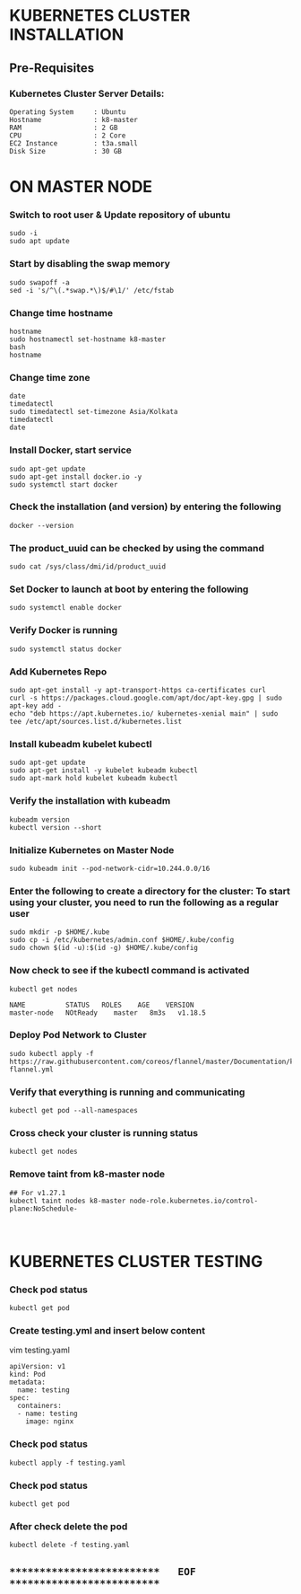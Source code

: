 # KUBERNETES CLUSTER INSTALLATION

## Pre-Requisites

### Kubernetes Cluster Server Details:
```
Operating System     : Ubuntu
Hostname             : k8-master
RAM                  : 2 GB
CPU                  : 2 Core
EC2 Instance         : t3a.small
Disk Size            : 30 GB
```

# ON MASTER NODE

### Switch to root user & Update repository of ubuntu
```
sudo -i
sudo apt update
```

### Start by disabling the swap memory
```
sudo swapoff -a
sed -i 's/^\(.*swap.*\)$/#\1/' /etc/fstab
```

### Change time hostname
```
hostname
sudo hostnamectl set-hostname k8-master
bash
hostname
```

### Change time zone
```
date
timedatectl
sudo timedatectl set-timezone Asia/Kolkata
timedatectl
date
```

### Install Docker, start service
```
sudo apt-get update
sudo apt-get install docker.io -y
sudo systemctl start docker
```    


### Check the installation (and version) by entering the following
```
docker --version
```


### The product_uuid can be checked by using the command
``` 
sudo cat /sys/class/dmi/id/product_uuid
```


### Set Docker to launch at boot by entering the following
```
sudo systemctl enable docker
```


### Verify Docker is running
```
sudo systemctl status docker
```


### Add Kubernetes Repo
```
sudo apt-get install -y apt-transport-https ca-certificates curl
curl -s https://packages.cloud.google.com/apt/doc/apt-key.gpg | sudo apt-key add -
echo "deb https://apt.kubernetes.io/ kubernetes-xenial main" | sudo tee /etc/apt/sources.list.d/kubernetes.list
```

### Install kubeadm kubelet kubectl
```
sudo apt-get update
sudo apt-get install -y kubelet kubeadm kubectl
sudo apt-mark hold kubelet kubeadm kubectl
```

### Verify the installation with kubeadm
```
kubeadm version
kubectl version --short
```

### Initialize Kubernetes on Master Node
```
sudo kubeadm init --pod-network-cidr=10.244.0.0/16
```

### Enter the following to create a directory for the cluster: To start using your cluster, you need to run the following as a regular user
```
sudo mkdir -p $HOME/.kube
sudo cp -i /etc/kubernetes/admin.conf $HOME/.kube/config
sudo chown $(id -u):$(id -g) $HOME/.kube/config
```


### Now check to see if the kubectl command is activated
```
kubectl get nodes

NAME          STATUS   ROLES    AGE    VERSION
master-node   NOtReady    master   8m3s   v1.18.5
```

### Deploy Pod Network to Cluster
```
sudo kubectl apply -f https://raw.githubusercontent.com/coreos/flannel/master/Documentation/kube-flannel.yml
```

### Verify that everything is running and communicating
```
kubectl get pod --all-namespaces
```

### Cross check your cluster is running status
```
kubectl get nodes
```

### Remove taint from k8-master node
```
## For v1.27.1
kubectl taint nodes k8-master node-role.kubernetes.io/control-plane:NoSchedule-            
```

</br>

# KUBERNETES CLUSTER TESTING

### Check pod status
```
kubectl get pod
```

### Create testing.yml and insert below content

vim testing.yaml
```
apiVersion: v1
kind: Pod
metadata:
  name: testing
spec:
  containers:
  - name: testing
    image: nginx
```

### Check pod status
```
kubectl apply -f testing.yaml
```

### Check pod status
```
kubectl get pod
```

### After check delete the pod
```
kubectl delete -f testing.yaml
```

## `*************************   EOF   *************************`
